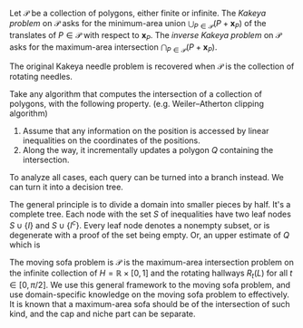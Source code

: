 Let $\mathcal{P}$ be a collection of polygons, either finite or infinite. The _Kakeya problem_ on $\mathcal{P}$ asks for the minimum-area union $\bigcup_{P \in \mathcal{P}} (P + \mathbf{x}_P)$ of the translates of $P \in \mathcal{P}$ with respect to $\mathbf{x}_P$. The _inverse Kakeya problem_ on $\mathcal{P}$ asks for the maximum-area intersection $\bigcap_{P \in \mathcal{P}} (P + \mathbf{x}_P)$.

The original Kakeya needle problem is recovered when $\mathcal{P}$ is the collection of rotating needles.

Take any algorithm that computes the intersection of a collection of polygons, with the following property. (e.g. Weiler–Atherton clipping algorithm)

1. Assume that any information on the position is accessed by linear inequalities on the coordinates of the positions. 
2. Along the way, it incrementally updates a polygon $Q$ containing the intersection.

To analyze all cases, each query can be turned into a branch instead. We can turn it into a decision tree.

The general principle is to divide a domain into smaller pieces by half. It's a complete tree. Each node with the set $S$ of inequalities have two leaf nodes $S \cup \left\{ I \right\}$ and $S \cup \left\{ I^c \right\}$. Every leaf node denotes a nonempty subset, or is degenerate with a proof of the set being empty. Or, an upper estimate of $Q$ which is 

The moving sofa problem is $\mathcal{P}$ is the maximum-area intersection problem on the infinite collection of $H = \mathbb{R} \times [0, 1]$ and the rotating hallways $R_t(L)$ for all $t \in [0, \pi/2]$. We use this general framework to the moving sofa problem, and use domain-specific knowledge on the moving sofa problem to effectively. It is known that a maximum-area sofa should be of the intersection of such kind, and the cap and niche part can be separate.

